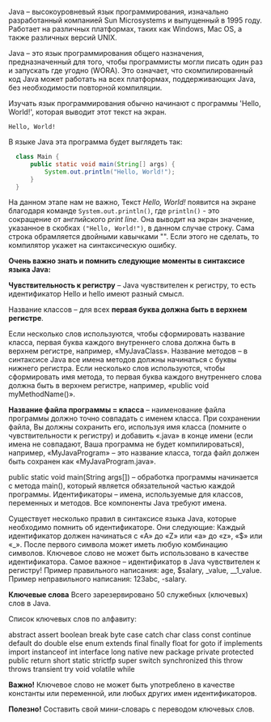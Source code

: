 Java – высокоуровневый язык программирования, изначально разработанный компанией
Sun Microsystems и выпущенный в 1995 году. 
Работает на различных платформах, таких как Windows, Mac OS, 
а также различных версий UNIX.

Java – это язык программирования общего назначения, предназначенный для того, чтобы программисты 
могли писать один раз и запускать где угодно (WORA). Это означает, что скомпилированный код Java 
может работать на всех платформах, поддерживающих Java, без необходимости повторной компиляции.


Изучать язык программирования обычно начинают с программы 'Hello, World!', которая выводит этот текст на экран.
```console
Hello, World!
```
В языке Java эта программа будет выглядеть так:
```java
  class Main { 
      public static void main(String[] args) {
          System.out.println("Hello, World!");
      }
  }
```

На данном этапе нам не важно,
Текст *Hello, World!* появится на экране благодаря команде `System.out.println()`, 
где `println()` - это сокращение от английского *print line*. Она выводит на экран значение, указанное в скобках 
`("Hello, World!")`, в данном случае строку. Сама строка обрамляется двойными кавычками "". 
Если этого не сделать, то компилятор укажет на синтаксическую ошибку.

**Очень важно знать и помнить следующие моменты в синтаксисе языка Java:**

**Чувствительность к регистру** 
– Java чувствителен к регистру, то есть идентификатор Hello и hello имеют разный смысл. 

Название классов – для всех **первая буква должна быть в верхнем регистре**. 

Если несколько слов используются, чтобы сформировать название класса, первая буква каждого внутреннего слова 
должна быть в верхнем регистре, например, «MyJavaClass». Название методов – в синтаксисе Java все имена методов 
должны начинаться с буквы нижнего регистра. Если несколько слов используются, чтобы сформировать имя метода, то 
первая буква каждого внутреннего слова должна быть в верхнем регистре, например, «public void myMethodName()». 

**Название файла программы = класса** 
– наименование файла программы должно точно совпадать с именем класса. 
При сохранении файла, Вы должны сохранить его, используя имя класса (помните о чувствительности к регистру) 
и добавить «.java» в конце имени (если имена не совпадают, Ваша программа не будет компилироваться), например, 
«MyJavaProgram» – это название класса, тогда файл должен быть сохранен как «MyJavaProgram.java». 

public static void main(String args[]) – обработка программы начинается с метода main(), который является обязательной 
частью каждой программы. Идентификаторы – имена, используемые для классов, переменных и методов. 
Все компоненты Java требуют имена.

Существует несколько правил в синтаксисе языка Java, которые необходимо помнить об идентификаторе. 
Они следующие:
Каждый идентификатор должен начинаться с «A» до «Z» или «a» до «z», «$» или «_». 
После первого символа может иметь любую комбинацию символов. Ключевое слово не может быть использовано в качестве 
идентификатора. 
Самое важное – идентификатор в Java чувствителен к регистру!
Пример правильного написания: age, $salary, _value, __1_value. Пример неправильного написания: 123abc, -salary. 

**Ключевые слова** 
Всего зарезервировано 50 служебных (ключевых) слов в Java.

Список ключевых слов по алфавиту:

abstract assert boolean break byte case catch char class const continue default do double else enum extends 
final finally float for goto if implements import instanceof int interface long native new package private 
protected public return short static strictfp super switch synchronized this throw throws transient try 
void volatile while

**Важно!** Ключевое слово не может быть употреблено в качестве константы или переменной, или любых других 
имен идентификаторов.

**Полезно!** Составить свой мини-словарь с переводом ключевых слов.